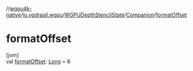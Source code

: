//[wgpu4k-native](../../../../index.md)/[io.ygdrasil.wgpu](../../index.md)/[WGPUDepthStencilState](../index.md)/[Companion](index.md)/[formatOffset](format-offset.md)

# formatOffset

[jvm]\
val [formatOffset](format-offset.md): [Long](https://kotlinlang.org/api/core/kotlin-stdlib/kotlin/-long/index.html) = 8